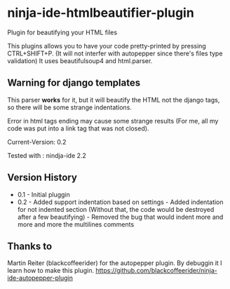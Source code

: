 ninja-ide-htmlbeautifier-plugin
===============================

Plugin for beautifying your HTML files

This plugins allows you to have your code pretty-printed by pressing CTRL+SHIFT+P.
(It will not interfer with autopepper since there's files type validation)
It uses beautifulsoup4 and html.parser.

Warning for django templates
----------------------------

This parser **works** for it, but it will beautify the HTML not the django tags, so there will be some strange indentations.

Error in html tags ending may cause some strange results (For me, all my code was put into a link tag that was not closed).


Current-Version: 0.2

Tested with : nindja-ide 2.2

Version History
---------------

* 0.1 - Initial pluggin
* 0.2 - Added support indentation based on settings
      - Added indentation for not indented section (Without that, the code would be destroyed after a few beautifying)
      - Removed the bug that would indent more and more and more the multilines comments

Thanks to
---------

Martin Reiter (blackcoffeerider) for the autopepper plugin. By debuggin it I learn how to make this plugin. https://github.com/blackcoffeerider/ninja-ide-autopepper-plugin


